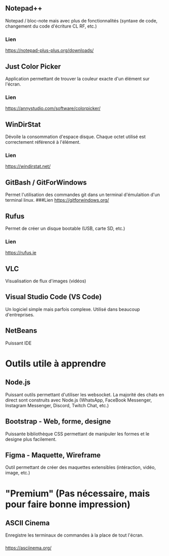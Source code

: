 
## Notepad++
Notepad / bloc-note mais avec plus de fonctionnalités (syntaxe de code, changement du code d'écriture CL RF, etc.)
### Lien
https://notepad-plus-plus.org/downloads/

## Just Color Picker 
Application permettant de trouver la couleur exacte d'un élément sur l'écran.
### Lien
https://annystudio.com/software/colorpicker/

## WinDirStat
Dévoile la consommation d'espace disque. Chaque octet utilisé est correctement référencé à l'élément.
### Lien
https://windirstat.net/

## GitBash / GitForWindows
Permet l'utilisation des commandes git dans un terminal d'émulaition d'un terminal linux.
###Lien
https://gitforwindows.org/

## Rufus
Permet de créer un disque bootable (USB, carte SD, etc.)
### Lien
https://rufus.ie

## VLC
Visualisation de flux d'images (vidéos)
###

## Visual Studio Code (VS Code)
Un logiciel simple mais parfois complexe. Utilisé dans beaucoup d'entreprises.
### 

## NetBeans
Puissant IDE
###

# Outils utile à apprendre
## Node.js
Puissant outils permettant d'utiliser les websocket.
La majorité des chats en direct sont construits avec Node.js (WhatsApp, FaceBook Messenger, Instagram Messenger, Discord, Twitch Chat, etc.)

## Bootstrap - Web, forme, designe
Puissante bibliothèque CSS permettant de manipuler les formes et le designe plus facilement.

## Figma - Maquette, Wireframe
Outil permettant de créer des maquettes extensibles (intéraction, vidéo, image, etc.)



# "Premium" (Pas nécessaire, mais pour faire bonne impression)
## ASCII Cinema
Enregistre les terminaux de commandes à la place de tout l'écran.
###
https://asciinema.org/

